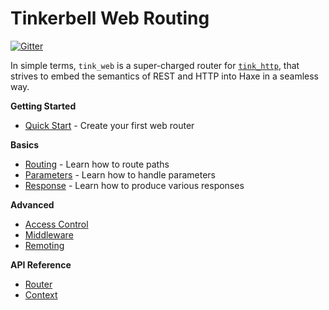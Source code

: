 # Tinkerbell Web Routing
[![Gitter](https://img.shields.io/gitter/room/nwjs/nw.js.svg?maxAge=2592000)](https://gitter.im/haxetink/public)

In simple terms, `tink_web` is a super-charged router for [`tink_http`](https://haxetink.github.io/tink_http), that strives to embed the semantics of REST and HTTP into Haxe in a seamless way.

**Getting Started**
- [Quick Start](getting-started/quick-start.md) - Create your first web router

**Basics**
- [Routing](basics/routing.md) - Learn how to route paths
- [Parameters](basics/parameters.md) - Learn how to handle parameters
- [Response](basics/response.md) - Learn how to produce various responses

**Advanced**
- [Access Control](advanced/access-control.md)
- [Middleware](advanced/middleware.md)
- [Remoting](advanced/remoting.md)

**API Reference**
- [Router](api-reference/router.md)
- [Context](api-reference/context.md)